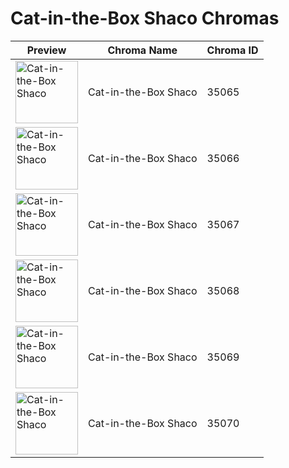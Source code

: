 # Cat-in-the-Box Shaco Chromas

| Preview | Chroma Name | Chroma ID |
|---|---|---|
| <img src='https://raw.communitydragon.org/latest/plugins/rcp-be-lol-game-data/global/default/v1/champion-chroma-images/35/35065.png' alt='Cat-in-the-Box Shaco' width='100'> | Cat-in-the-Box Shaco | 35065 |
| <img src='https://raw.communitydragon.org/latest/plugins/rcp-be-lol-game-data/global/default/v1/champion-chroma-images/35/35066.png' alt='Cat-in-the-Box Shaco' width='100'> | Cat-in-the-Box Shaco | 35066 |
| <img src='https://raw.communitydragon.org/latest/plugins/rcp-be-lol-game-data/global/default/v1/champion-chroma-images/35/35067.png' alt='Cat-in-the-Box Shaco' width='100'> | Cat-in-the-Box Shaco | 35067 |
| <img src='https://raw.communitydragon.org/latest/plugins/rcp-be-lol-game-data/global/default/v1/champion-chroma-images/35/35068.png' alt='Cat-in-the-Box Shaco' width='100'> | Cat-in-the-Box Shaco | 35068 |
| <img src='https://raw.communitydragon.org/latest/plugins/rcp-be-lol-game-data/global/default/v1/champion-chroma-images/35/35069.png' alt='Cat-in-the-Box Shaco' width='100'> | Cat-in-the-Box Shaco | 35069 |
| <img src='https://raw.communitydragon.org/latest/plugins/rcp-be-lol-game-data/global/default/v1/champion-chroma-images/35/35070.png' alt='Cat-in-the-Box Shaco' width='100'> | Cat-in-the-Box Shaco | 35070 |
